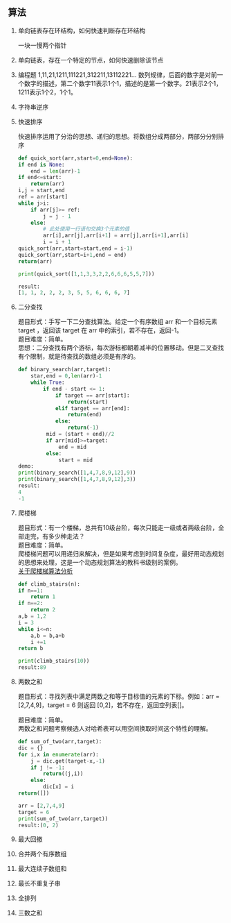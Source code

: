 ##  算法

1. 单向链表存在环结构，如何快速判断存在环结构

	一块一慢两个指针

2. 单向链表，存在一个特定的节点，如何快速删除该节点

3. 编程题 1,11,21,1211,111221,312211,13112221...
	数列规律，后面的数字是对前一个数字的描述，第二个数字11表示1个1，描述的是第一个数字。21表示2个1，1211表示1个2，1个1。  

4. 字符串逆序 	
5. 快速排序

	快速排序运用了分治的思想、递归的思想。将数组分成两部分，两部分分别排序
	
	```python
	def quick_sort(arr,start=0,end=None):
    if end is None:
        end = len(arr)-1
    if end<=start:
        return(arr)
    i,j = start,end
    ref = arr[start]
    while j>i:
        if arr[j]>= ref:
            j = j - 1
        else:
            # 此处使用一行语句交换3个元素的值
            arr[i],arr[j],arr[i+1] = arr[j],arr[i+1],arr[i]
            i = i + 1
    quick_sort(arr,start=start,end = i-1)
    quick_sort(arr,start=i+1,end = end)
    return(arr)

	print(quick_sort([1,1,3,3,2,2,6,6,6,5,5,7]))
	
	result:  
	[1, 1, 2, 2, 2, 3, 5, 5, 6, 6, 6, 7]
	```
	
6. 二分查找
	
	题目形式：手写一下二分查找算法。给定一个有序数组 arr 和一个目标元素 target ，返回该 target 在 arr 中的索引，若不存在，返回-1。  
	题目难度：简单。  
	思想：二分查找有两个游标，每次游标都朝着减半的位置移动。但是二叉查找有个限制，就是待查找的数组必须是有序的。
	
	```python
	def binary_search(arr,target):
	    star,end = 0,len(arr)-1
	    while True:
	        if end - start <= 1:
	            if target == arr[start]:
	                return(start)
	            elif target == arr[end]:
	                return(end)
	            else:
	                return(-1)
	         mid = (start + end)//2
	         if arr[mid]>=target:
	             end = mid
	         else:
	             start = mid
	demo:
	print(binary_search([1,4,7,8,9,12],9))
	print(binary_search([1,4,7,8,9,12],3))
	result:
	4
	-1
	```
	
6. 爬楼梯

	题目形式：有一个楼梯，总共有10级台阶，每次只能走一级或者两级台阶，全部走完，有多少种走法？  
	题目难度：简单。  
	爬楼梯问题可以用递归来解决，但是如果考虑到时间复杂度，最好用动态规划的思想来处理，这是一个动态规划算法的教科书级别的案例。  
	[关于爬楼梯算法分析](关于爬楼梯算法分析)
	
	```python
	def climb_stairs(n):
    if n==1:
        return 1
    if n==2:
        return 2
    a,b = 1,2
    i = 3
    while i<=n:
        a,b = b,a+b
        i +=1
    return b

	print(climb_stairs(10))
	result:89
	```

6. 两数之和

	题目形式：寻找列表中满足两数之和等于目标值的元素的下标。例如：arr = [2,7,4,9]，target = 6  则返回 [0,2]，若不存在，返回空列表[]。

	题目难度：简单。  
	两数之和问题考察候选人对哈希表可以用空间换取时间这个特性的理解。
	
	```python
	def sum_of_two(arr,target):
    dic = {}
    for i,x in enumerate(arr):
        j = dic.get(target-x,-1)
        if j != -1:
            return((j,i))
        else:
            dic[x] = i
    return([])

	arr = [2,7,4,9]
	target = 6
	print(sum_of_two(arr,target))
	result:(0, 2)
	```

6. 最大回撤
6. 合并两个有序数组
6. 最大连续子数组和
6. 最长不重复子串
6. 全排列
6. 三数之和